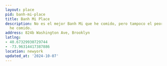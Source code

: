 ```yaml
---
layout: place
pid: banh-mi-place
title: Banh Mi Place
description: No es el mejor Banh Mi que he comido, pero tampoco el peor Bahn Mi que
  he comido.
address: 824b Washington Ave, Brooklyn
latlng:
- 40.67329930729744
- -73.96314417387886
location: newyork
updated_at: '2024-10-07'
---
```

